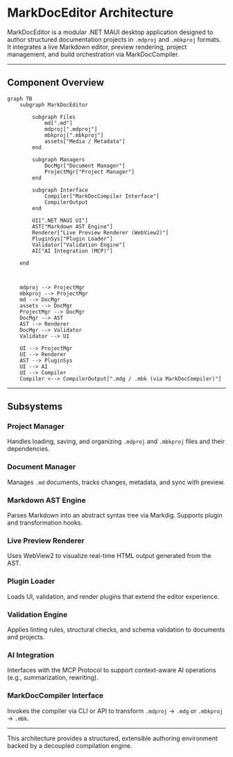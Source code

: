 # MarkDocEditor Architecture

MarkDocEditor is a modular .NET MAUI desktop application designed to author structured documentation projects in `.mdproj` and `.mbkproj` formats.</br>
It integrates a live Markdown editor, preview rendering, project management, and build orchestration via MarkDocCompiler.

---

## Component Overview

```mermaid
graph TB
    subgraph MarkDocEditor

        subgraph Files
            md[".md"]
            mdproj[".mdproj"]
            mbkproj[".mbkproj"]
            assets["Media / Metadata"]
        end

        subgraph Managers
            DocMgr["Document Manager"]
            ProjectMgr["Project Manager"]
        end

        subgraph Interface
            Compiler["MarkDocCompiler Interface"]
            CompilerOutput
        end

        UI[".NET MAUI UI"]
        AST["Markdown AST Engine"]
        Renderer["Live Preview Renderer (WebView2)"]
        PluginSys["Plugin Loader"]
        Validator["Validation Engine"]
        AI["AI Integration (MCP)"]

    end



    mdproj --> ProjectMgr
    mbkproj --> ProjectMgr
    md --> DocMgr
    assets --> DocMgr
    ProjectMgr --> DocMgr
    DocMgr --> AST
    AST --> Renderer
    DocMgr --> Validator
    Validator --> UI

    UI --> ProjectMgr
    UI --> Renderer
    AST --> PluginSys
    UI --> AI
    UI --> Compiler
    Compiler <--> CompilerOutput[".mdg / .mbk (via MarkDocCompiler)"]

```

---

## Subsystems

### Project Manager

Handles loading, saving, and organizing `.mdproj` and `.mbkproj` files and their dependencies.

### Document Manager

Manages `.md` documents, tracks changes, metadata, and sync with preview.

### Markdown AST Engine

Parses Markdown into an abstract syntax tree via Markdig. Supports plugin and transformation hooks.

### Live Preview Renderer

Uses WebView2 to visualize real-time HTML output generated from the AST.

### Plugin Loader

Loads UI, validation, and render plugins that extend the editor experience.

### Validation Engine

Applies linting rules, structural checks, and schema validation to documents and projects.

### AI Integration

Interfaces with the MCP Protocol to support context-aware AI operations (e.g., summarization, rewriting).

### MarkDocCompiler Interface

Invokes the compiler via CLI or API to transform `.mdproj` → `.mdg` or `.mbkproj` → `.mbk`.

---

This architecture provides a structured, extensible authoring environment backed by a decoupled compilation engine.
